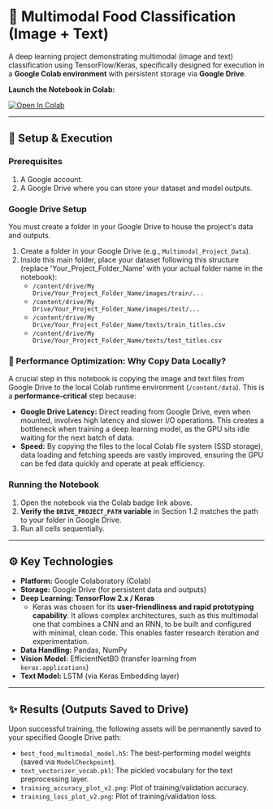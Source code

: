 # 🍲 Multimodal Food Classification (Image + Text)

A deep learning project demonstrating multimodal (image and text) classification using TensorFlow/Keras, specifically designed for execution in a **Google Colab environment** with persistent storage via **Google Drive**.

**Launch the Notebook in Colab:**

[![Open In Colab](https://colab.research.google.com/assets/colab-badge.svg)](https://colab.research.google.com/github/rghvsrdhtra/Multimodal_Training_Colab/blob/main/Multimodal_Training_Colab.ipynb)

---

## 🚀 Setup & Execution

### Prerequisites

1.  A Google account.
2.  A Google Drive where you can store your dataset and model outputs.

### Google Drive Setup

You must create a folder in your Google Drive to house the project's data and outputs.

1.  Create a folder in your Google Drive (e.g., `Multimodal_Project_Data`).
2.  Inside this main folder, place your dataset following this structure (replace 'Your\_Project\_Folder\_Name' with your actual folder name in the notebook):
    * `/content/drive/My Drive/Your_Project_Folder_Name/images/train/...`
    * `/content/drive/My Drive/Your_Project_Folder_Name/images/test/...`
    * `/content/drive/My Drive/Your_Project_Folder_Name/texts/train_titles.csv`
    * `/content/drive/My Drive/Your_Project_Folder_Name/texts/test_titles.csv`

### 🔄 Performance Optimization: Why Copy Data Locally?

A crucial step in this notebook is copying the image and text files from Google Drive to the local Colab runtime environment (`/content/data`). This is a **performance-critical** step because:

* **Google Drive Latency:** Direct reading from Google Drive, even when mounted, involves high latency and slower I/O operations. This creates a bottleneck when training a deep learning model, as the GPU sits idle waiting for the next batch of data.
* **Speed:** By copying the files to the local Colab file system (SSD storage), data loading and fetching speeds are vastly improved, ensuring the GPU can be fed data quickly and operate at peak efficiency.

### Running the Notebook

1.  Open the notebook via the Colab badge link above.
2.  **Verify the `DRIVE_PROJECT_PATH` variable** in Section 1.2 matches the path to your folder in Google Drive.
3.  Run all cells sequentially.

---

## ⚙️ Key Technologies

* **Platform:** Google Colaboratory (Colab)
* **Storage:** Google Drive (for persistent data and outputs)
* **Deep Learning: TensorFlow 2.x / Keras**
    * Keras was chosen for its **user-friendliness and rapid prototyping capability**. It allows complex architectures, such as this multimodal one that combines a CNN and an RNN, to be built and configured with minimal, clean code. This enables faster research iteration and experimentation.
* **Data Handling:** Pandas, NumPy
* **Vision Model:** EfficientNetB0 (transfer learning from `keras.applications`)
* **Text Model:** LSTM (via Keras Embedding layer)

---

## ✨ Results (Outputs Saved to Drive)

Upon successful training, the following assets will be permanently saved to your specified Google Drive path:

* `best_food_multimodal_model.h5`: The best-performing model weights (saved via `ModelCheckpoint`).
* `text_vectorizer_vocab.pkl`: The pickled vocabulary for the text preprocessing layer.
* `training_accuracy_plot_v2.png`: Plot of training/validation accuracy.
* `training_loss_plot_v2.png`: Plot of training/validation loss.
